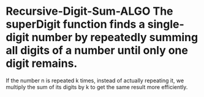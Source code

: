 # Recursive-Digit-Sum-ALGO The superDigit function finds a single-digit number by repeatedly summing all digits of a number until only one digit remains.
If the number n is repeated k times, instead of actually repeating it, we multiply the sum of its digits by k to get the same result more efficiently.
